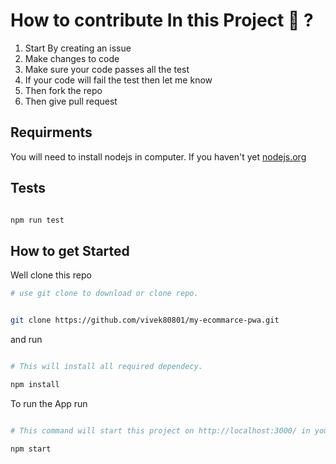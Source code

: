 # How to contribute In this Project 🤔 ?

1. Start By creating an issue
2. Make changes to code
3. Make sure your code passes all the test
4. If your code will fail the test then let me know
5. Then fork the repo
6. Then give pull request

##  Requirments

You will need to install nodejs in computer. If you haven't yet [nodejs.org](https://nodejs.org)

## Tests

```bash

npm run test

```

## How to get Started

Well clone this repo

```bash
# use git clone to download or clone repo.


git clone https://github.com/vivek80801/my-ecommarce-pwa.git

```

and run

```bash

# This will install all required dependecy.

npm install

```

To run the App run

```bash

# This command will start this project on http://localhost:3000/ in your default browser.

npm start

```